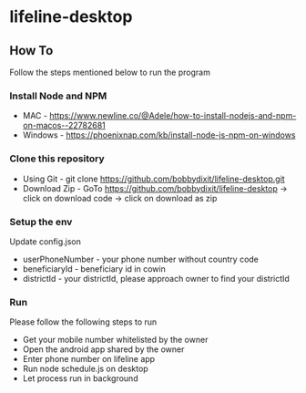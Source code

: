 # lifeline-desktop

## How To
Follow the steps mentioned below to run the program 

### Install Node and NPM 
- MAC - https://www.newline.co/@Adele/how-to-install-nodejs-and-npm-on-macos--22782681
- Windows - https://phoenixnap.com/kb/install-node-js-npm-on-windows

### Clone this repository 
- Using Git - git clone https://github.com/bobbydixit/lifeline-desktop.git
- Download Zip - GoTo https://github.com/bobbydixit/lifeline-desktop -> click on download code -> click on download as zip

### Setup the env
Update config.json
- userPhoneNumber - your phone number without country code
- beneficiaryId - beneficiary id in cowin 
- districtId - your districtId, please approach owner to find your districtId

### Run 
Please follow the following steps to run
- Get your mobile number whitelisted by the owner
- Open the android app shared by the owner
- Enter phone number on lifeline app
- Run node schedule.js on desktop
- Let process run in background





